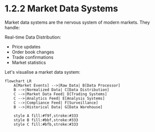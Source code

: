 # 1.2.2 Market Data Systems

Market data systems are the nervous system of modern markets. They handle:

Real-time Data Distribution:

* Price updates
* Order book changes
* Trade confirmations
* Market statistics

Let's visualise a market data system:

```mermaid
flowchart LR
    A[Market Events] -->|Raw Data| B[Data Processor]
    B -->|Normalized Data| C[Data Distribution]
    C -->|Market Data Feed| D[Trading Systems]
    C -->|Analytics Feed| E[Analysis Systems]
    C -->|Compliance Feed| F[Surveillance]
    B -->|Historical Data| G[Data Warehouse]
    
    style A fill:#f9f,stroke:#333
    style B fill:#bbf,stroke:#333
    style C fill:#bfb,stroke:#333
```

##
